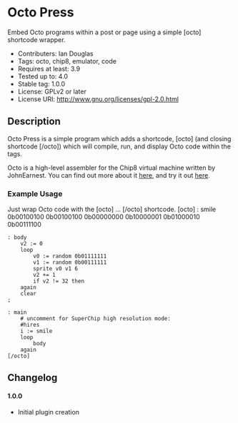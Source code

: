 # Octo Press

Embed Octo programs within a post or page using a simple [octo] shortcode wrapper.

* Contributers: Ian Douglas
* Tags: octo, chip8, emulator, code
* Requires at least: 3.9
* Tested up to: 4.0
* Stable tag: 1.0.0
* License: GPLv2 or later
* License URI: http://www.gnu.org/licenses/gpl-2.0.html


## Description
Octo Press is a simple program which adds a shortcode, [octo] (and closing shortcode [/octo]) which will compile, run, and display Octo code within the tags.

Octo is a high-level assembler for the Chip8 virtual machine written by JohnEarnest. You can find out more about it <a href="https://github.com/JohnEarnest/Octo">here</a>, and try it out <a href="http://johnearnest.github.io/Octo/">here</a>.

### Example Usage
Just wrap Octo code with the [octo] ... [/octo] shortcode.
	[octo]
	: smile
		0b00100100
		0b00100100
		0b00000000
		0b10000001
		0b01000010
		0b00111100

	: body
		v2 := 0
		loop
			v0 := random 0b01111111
			v1 := random 0b00111111
			sprite v0 v1 6
			v2 += 1
			if v2 != 32 then
		again
		clear
	;

	: main
		# uncomment for SuperChip high resolution mode:
		#hires
		i := smile
		loop
			body
		again
	[/octo]

## Changelog

#### 1.0.0
* Initial plugin creation
